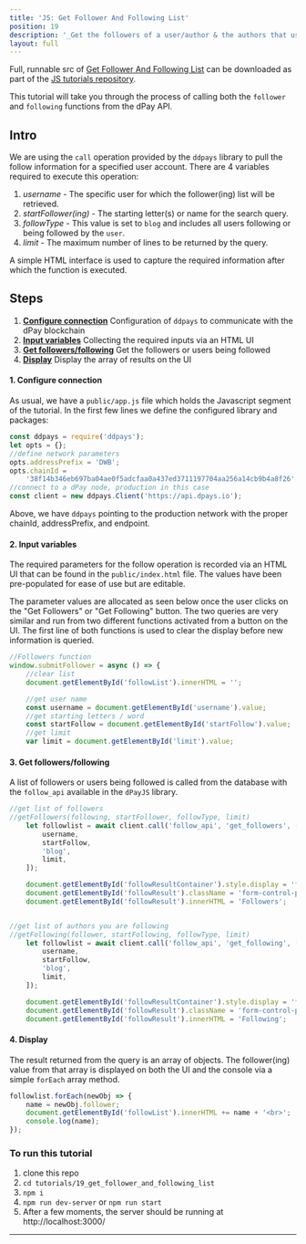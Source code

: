 ```yaml
---
title: 'JS: Get Follower And Following List'
position: 19
description: '_Get the followers of a user/author & the authors that user is following._'
layout: full
---              
```

<span class="fa-pull-left top-of-tutorial-repo-link"><span class="first-word">Full</span>, runnable src of [Get Follower And Following List](https://github.com/dpays/developer-docs-tutorials-js/tree/master/tutorials/19_get_follower_and_following_list) can be downloaded as part of the [JS tutorials repository](https://github.com/dpays/developer-docs-tutorials-js).</span>
<br>



This tutorial will take you through the process of calling both the `follower` and `following` functions from the dPay API.

## Intro

We are using the `call` operation provided by the `ddpays` library to pull the follow information for a specified user account. There are 4 variables required to execute this operation:

1.  _username_ - The specific user for which the follower(ing) list will be retrieved.
2.  _startFollower(ing)_ - The starting letter(s) or name for the search query.
3.  _followType_ - This value is set to `blog` and includes all users following or being followed by the `user`.
4.  _limit_ - The maximum number of lines to be returned by the query.

A simple HTML interface is used to capture the required information after which the function is executed.

## Steps

1.  [**Configure connection**](#connection) Configuration of `ddpays` to communicate with the dPay blockchain
2.  [**Input variables**](#input) Collecting the required inputs via an HTML UI
3.  [**Get followers/following**](#query) Get the followers or users being followed
4.  [**Display**](#display) Display the array of results on the UI

#### 1. Configure connection<a name="connection"></a>

As usual, we have a `public/app.js` file which holds the Javascript segment of the tutorial. In the first few lines we define the configured library and packages:

```javascript
const ddpays = require('ddpays');
let opts = {};
//define network parameters
opts.addressPrefix = 'DWB';
opts.chainId =
    '38f14b346eb697ba04ae0f5adcfaa0a437ed3711197704aa256a14cb9b4a8f26';
//connect to a dPay node, production in this case
const client = new ddpays.Client('https://api.dpays.io');
```

Above, we have `ddpays` pointing to the production network with the proper chainId, addressPrefix, and endpoint.

#### 2. Input variables<a name="input"></a>

The required parameters for the follow operation is recorded via an HTML UI that can be found in the `public/index.html` file. The values have been pre-populated for ease of use but are editable.

The parameter values are allocated as seen below once the user clicks on the "Get Followers" or "Get Following" button.
The two queries are very similar and run from two different functions activated from a button on the UI. The first line of both functions is used to clear the display before new information is queried.

```javascript
//Followers function
window.submitFollower = async () => {
    //clear list
    document.getElementById('followList').innerHTML = '';

    //get user name
    const username = document.getElementById('username').value;
    //get starting letters / word
    const startFollow = document.getElementById('startFollow').value;
    //get limit
    var limit = document.getElementById('limit').value;
```

#### 3. Get followers/following<a name="query"></a>

A list of followers or users being followed is called from the database with the `follow_api` available in the `dPayJS` library.

```javascript
//get list of followers
//getFollowers(following, startFollower, followType, limit)
    let followlist = await client.call('follow_api', 'get_followers', [
        username,
        startFollow,
        'blog',
        limit,
    ]);

    document.getElementById('followResultContainer').style.display = 'flex';
    document.getElementById('followResult').className = 'form-control-plaintext alert alert-success';
    document.getElementById('followResult').innerHTML = 'Followers';


//get list of authors you are following
//getFollowing(follower, startFollowing, followType, limit)
    let followlist = await client.call('follow_api', 'get_following', [
        username,
        startFollow,
        'blog',
        limit,
    ]);

    document.getElementById('followResultContainer').style.display = 'flex';
    document.getElementById('followResult').className = 'form-control-plaintext alert alert-success';
    document.getElementById('followResult').innerHTML = 'Following';

```

#### 4. Display<a name="display"></a>

The result returned from the query is an array of objects. The follower(ing) value from that array is displayed on both the UI and the console via a simple `forEach` array method.

```javascript
followlist.forEach(newObj => {
    name = newObj.follower;
    document.getElementById('followList').innerHTML += name + '<br>';
    console.log(name);
});
```

### To run this tutorial

1.  clone this repo
2.  `cd tutorials/19_get_follower_and_following_list`
3.  `npm i`
4.  `npm run dev-server` or `npm run start`
5.  After a few moments, the server should be running at http://localhost:3000/

---
